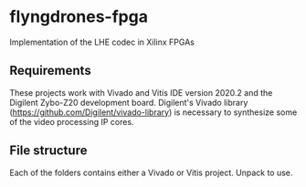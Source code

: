 # flyngdrones-fpga
Implementation of the LHE codec in Xilinx FPGAs

## Requirements

These projects work with Vivado and Vitis IDE version 2020.2 and the Digilent Zybo-Z20 development board. Digilent's Vivado library (https://github.com/Digilent/vivado-library) is necessary to synthesize some of the video processing IP cores.

## File structure

Each of the folders contains either a Vivado or Vitis project. Unpack to use.
